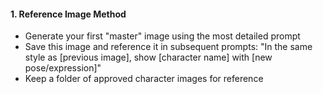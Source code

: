 #### 1. **Reference Image Method**

- Generate your first "master" image using the most detailed prompt
- Save this image and reference it in subsequent prompts: "In the same style as [previous image], show [character name] with [new pose/expression]"
- Keep a folder of approved character images for reference
